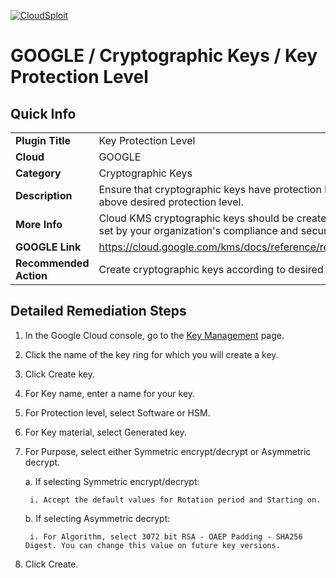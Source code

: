 [![CloudSploit](https://cloudsploit.com/img/logo-new-big-text-100.png "CloudSploit")](https://cloudsploit.com)

# GOOGLE / Cryptographic Keys / Key Protection Level

## Quick Info

| | |
|-|-|
| **Plugin Title** | Key Protection Level |
| **Cloud** | GOOGLE |
| **Category** | Cryptographic Keys |
| **Description** | Ensure that cryptographic keys have protection level equal to or above desired protection level. |
| **More Info** | Cloud KMS cryptographic keys should be created with protection level set by your organization's compliance and security rules. |
| **GOOGLE Link** | https://cloud.google.com/kms/docs/reference/rest/v1/ProtectionLevel |
| **Recommended Action** | Create cryptographic keys according to desired protection level. |

## Detailed Remediation Steps
1. In the Google Cloud console, go to the [Key Management](#https://console.cloud.google.com/security/kms) page. 

2. Click the name of the key ring for which you will create a key.

3. Click Create key.

4. For Key name, enter a name for your key.

5. For Protection level, select Software or HSM.

6. For Key material, select Generated key.

7. For Purpose, select either Symmetric encrypt/decrypt or Asymmetric decrypt.

    a. If selecting Symmetric encrypt/decrypt:

        i. Accept the default values for Rotation period and Starting on.

    b. If selecting Asymmetric decrypt:

        i. For Algorithm, select 3072 bit RSA - OAEP Padding - SHA256 Digest. You can change this value on future key versions.

8. Click Create.